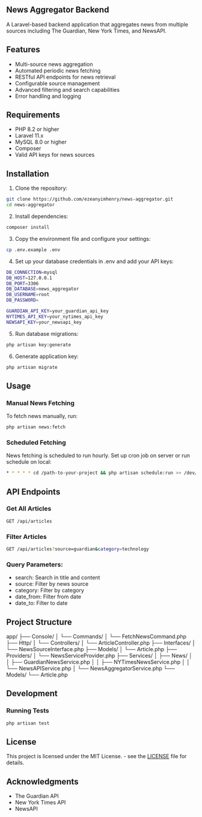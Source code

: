 ## News Aggregator Backend
A Laravel-based backend application that aggregates news from multiple sources including The Guardian, New York Times, and NewsAPI.

## Features

- Multi-source news aggregation
- Automated periodic news fetching
- RESTful API endpoints for news retrieval
- Configurable source management
- Advanced filtering and search capabilities
- Error handling and logging

## Requirements

- PHP 8.2 or higher
- Laravel 11.x
- MySQL 8.0 or higher
- Composer
- Valid API keys for news sources

## Installation

1. Clone the repository:

```bash
git clone https://github.com/ezeanyimhenry/news-aggregator.git
cd news-aggregator
```

2. Install dependencies:

```bash
composer install
```

3. Copy the environment file and configure your settings:

```bash
cp .env.example .env
```

4. Set up your database credentials in .env and add your API keys:

```bash
DB_CONNECTION=mysql
DB_HOST=127.0.0.1
DB_PORT=3306
DB_DATABASE=news_aggregator
DB_USERNAME=root
DB_PASSWORD=

GUARDIAN_API_KEY=your_guardian_api_key
NYTIMES_API_KEY=your_nytimes_api_key
NEWSAPI_KEY=your_newsapi_key
```

5. Run database migrations:

```bash
php artisan key:generate
```

6. Generate application key:

```bash
php artisan migrate
```

## Usage

### Manual News Fetching
To fetch news manually, run:
```bash
php artisan news:fetch
```

### Scheduled Fetching
News fetching is scheduled to run hourly. Set up cron job on server or run schedule on local:
```bash
* * * * * cd /path-to-your-project && php artisan schedule:run >> /dev/null 2>&1
```

## API Endpoints

### Get All Articles

```bash
GET /api/articles
```

### Filter Articles

```bash
GET /api/articles?source=guardian&category=technology
```

### Query Parameters:
- search: Search in title and content
- source: Filter by news source
- category: Filter by category
- date_from: Filter from date
- date_to: Filter to date

## Project Structure

app/
├── Console/
│   └── Commands/
│       └── FetchNewsCommand.php
├── Http/
│   └── Controllers/
│       └── ArticleController.php
├── Interfaces/
│   └── NewsSourceInterface.php
├── Models/
│   └── Article.php
├── Providers/
│   └── NewsServiceProvider.php
├── Services/
│   ├── News/
│   │   ├── GuardianNewsService.php
│   │   ├── NYTimesNewsService.php
│   │   └── NewsAPIService.php
│   └── NewsAggregatorService.php
└── Models/
    └── Article.php

## Development

### Running Tests

```bash
php artisan test
```

## License

This project is licensed under the MIT License. - see the [LICENSE](LICENSE) file for details.

## Acknowledgments
- The Guardian API
- New York Times API
- NewsAPI